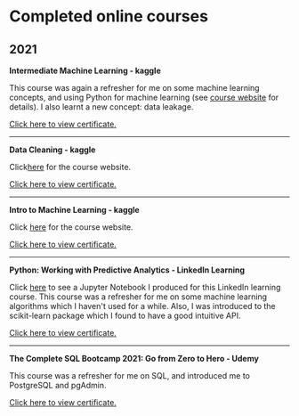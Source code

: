 # Completed online courses
## 2021

**Intermediate Machine Learning - kaggle**

This course was again a refresher for me on some machine learning concepts, and using Python for machine learning (see [course website](https://www.kaggle.com/learn/intermediate-machine-learning) for details). I also learnt a new concept: data leakage.

[Click here to view certificate.](https://github.com/HenryAlferink/PORTFOLIO/blob/main/Online_Courses/Intermediate%20Machine%20Learning%20-%20kaggle.png)

---
**Data Cleaning - kaggle**

Click[here](https://www.kaggle.com/learn/data-cleaning) for the course website.

[Click here to view certificate.](https://www.kaggle.com/learn/certification/henryalferink/data-cleaning)

---
**Intro to Machine Learning - kaggle**

Click [here](https://www.kaggle.com/learn/intro-to-machine-learning) for the course website.

[Click here to view certificate.](https://www.kaggle.com/learn/certification/henryalferink/intro-to-machine-learning)

---
**Python: Working with Predictive Analytics - LinkedIn Learning**

Click [here](https://github.com/HenryAlferink/PORTFOLIO/blob/main/Online_Courses/Python%20Working%20with%20Predictive%20Analytics%20-%20LinkedIn/Code.ipynb) to see a Jupyter Notebook I produced for this LinkedIn learning course. This  course was a refresher for me on some machine learning algorithms which I haven't used for a while. Also, I was introduced to the scikit-learn package which I found to have a good intuitive API. 

[Click here to view certificate.](https://github.com/HenryAlferink/PORTFOLIO/blob/main/Online_Courses/Python%20Working%20with%20Predictive%20Analytics%20-%20LinkedIn/Python%20Working%20with%20Predictive%20Analytics%20-%20LinkedIn.pdf)

---
**The Complete SQL Bootcamp 2021: Go from Zero to Hero - Udemy**

This course was a refresher for me on SQL, and introduced me to PostgreSQL and pgAdmin.

[Click here to view certificate.](https://github.com/HenryAlferink/PORTFOLIO/blob/main/Online_Courses/The%20Complete%20SQL%20Bootcamp%20-%20Udacity.pdf) 
